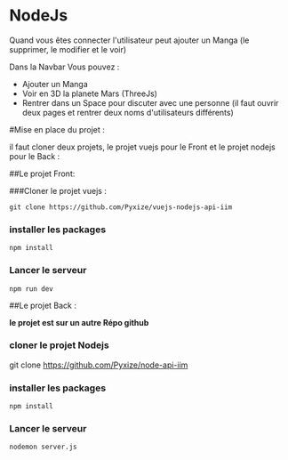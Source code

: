 # NodeJs


Quand vous êtes connecter l'utilisateur peut ajouter un Manga (le supprimer, le modifier et le voir)

Dans la Navbar Vous pouvez :
* Ajouter un Manga
* Voir en 3D la planete Mars (ThreeJs)
* Rentrer dans un Space pour discuter avec une personne (il faut ouvrir deux pages et rentrer deux noms d'utilisateurs différents)


#Mise en place du projet :

il faut cloner deux projets, le projet vuejs pour le Front et le projet nodejs pour le Back :

##Le projet Front:

###Cloner le projet vuejs :

`git clone https://github.com/Pyxize/vuejs-nodejs-api-iim`

### installer les packages

`npm install`

### Lancer le serveur

`npm run dev
`


##Le projet Back :

**le projet est sur un autre Répo github**

### cloner le projet Nodejs
git clone https://github.com/Pyxize/node-api-iim

### installer les packages
`npm install`

### Lancer le serveur

`nodemon server.js
`
